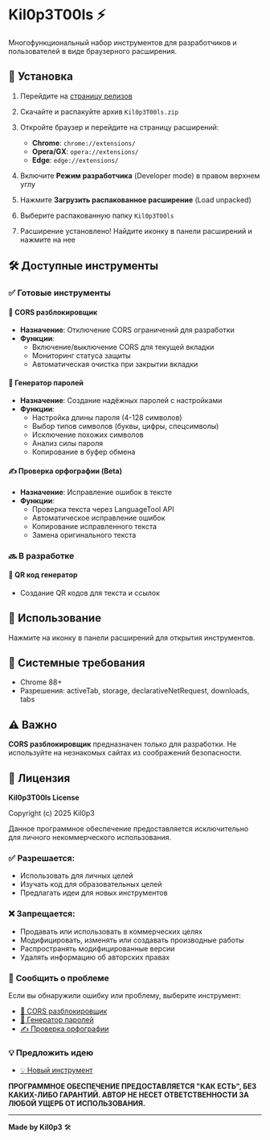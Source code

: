 # Kil0p3T00ls ⚡

Многофункциональный набор инструментов для разработчиков и пользователей в виде браузерного расширения.

## 🚀 Установка

1. Перейдите на [страницу релизов](https://github.com/AmKil0pa/Kil0p3T00ls/releases)

2. Скачайте и распакуйте архив `Kil0p3T00ls.zip`

3. Откройте браузер и перейдите на страницу расширений:
   - **Chrome**: `chrome://extensions/`
   - **Opera/GX**: `opera://extensions/`
   - **Edge**: `edge://extensions/`

4. Включите **Режим разработчика** (Developer mode) в правом верхнем углу

5. Нажмите **Загрузить распакованное расширение** (Load unpacked)

6. Выберите распакованную папку `Kil0p3T00ls`

7. Расширение установлено! Найдите иконку в панели расширений и нажмите на нее

## 🛠️ Доступные инструменты

### ✅ Готовые инструменты

#### 🚀 CORS разблокировщик
- **Назначение**: Отключение CORS ограничений для разработки
- **Функции**: 
  - Включение/выключение CORS для текущей вкладки
  - Мониторинг статуса защиты
  - Автоматическая очистка при закрытии вкладки

#### 🔐 Генератор паролей
- **Назначение**: Создание надёжных паролей с настройками
- **Функции**:
  - Настройка длины пароля (4-128 символов)
  - Выбор типов символов (буквы, цифры, спецсимволы)
  - Исключение похожих символов
  - Анализ силы пароля
  - Копирование в буфер обмена

#### ✍️ Проверка орфографии (Beta)
- **Назначение**: Исправление ошибок в тексте
- **Функции**:
  - Проверка текста через LanguageTool API
  - Автоматическое исправление ошибок
  - Копирование исправленного текста
  - Замена оригинального текста

### 🔜 В разработке

#### 📱 QR код генератор
- Создание QR кодов для текста и ссылок

## 🎯 Использование

Нажмите на иконку в панели расширений для открытия инструментов.

## 🔧 Системные требования

- Chrome 88+
- Разрешения: activeTab, storage, declarativeNetRequest, downloads, tabs

## ⚠️ Важно

**CORS разблокировщик** предназначен только для разработки. Не используйте на незнакомых сайтах из соображений безопасности.

## 📝 Лицензия

**Kil0p3T00ls License**

Copyright (c) 2025 Kil0p3

Данное программное обеспечение предоставляется исключительно для личного некоммерческого использования.

### ✅ **Разрешается:**
- Использовать для личных целей
- Изучать код для образовательных целей
- Предлагать идеи для новых инструментов

### ❌ **Запрещается:**
- Продавать или использовать в коммерческих целях
- Модифицировать, изменять или создавать производные работы
- Распространять модифицированные версии
- Удалять информацию об авторских правах

### 🐛 **Сообщить о проблеме**

Если вы обнаружили ошибку или проблему, выберите инструмент:
- [🚀 CORS разблокировщик](https://github.com/AmKilopa/Kil0p3T00ls/issues/new?title=%5BBUG%5D%20CORS%20%D1%80%D0%B0%D0%B7%D0%B1%D0%BB%D0%BE%D0%BA%D0%B8%D1%80%D0%BE%D0%B2%D1%89%D0%B8%D0%BA&body=%23%23%20%D0%9E%D0%BF%D0%B8%D1%88%D0%B0%D0%BD%D0%B8%D0%B5%20%D0%BF%D1%80%D0%BE%D0%B1%D0%BB%D0%B5%D0%BC%D1%8B%3A%0A%0A%23%23%20%D0%A8%D0%B0%D0%B3%D0%B8%20%D0%B4%D0%BB%D1%8F%20%D0%B2%D0%BE%D1%81%D0%BF%D1%80%D0%BE%D0%B8%D0%B7%D0%B2%D0%B5%D0%B4%D0%B5%D0%BD%D0%B8%D1%8F%3A%0A1.%20%0A2.%20%0A%0A%23%23%20%D0%94%D0%BE%D0%BA%D0%B0%D0%B7%D0%B0%D1%82%D0%B5%D0%BB%D1%8C%D1%81%D1%82%D0%B2%D0%B0%20%28%D1%81%D0%BA%D1%80%D0%B8%D0%BD%D1%88%D0%BE%D1%82%D1%8B%29%3A%0A%0A%23%23%20%D0%91%D1%80%D0%B0%D1%83%D0%B7%D0%B5%D1%80%3A%0A-%20%5B%20%5D%20Chrome%0A-%20%5B%20%5D%20Opera%2FGX%0A-%20%5B%20%5D%20Edge&labels=bug)
- [🔐 Генератор паролей](https://github.com/AmKilopa/Kil0p3T00ls/issues/new?title=%5BBUG%5D%20%D0%93%D0%B5%D0%BD%D0%B5%D1%80%D0%B0%D1%82%D0%BE%D1%80%20%D0%BF%D0%B0%D1%80%D0%BE%D0%BB%D0%B5%D0%B9&body=%23%23%20%D0%9E%D0%BF%D0%B8%D1%88%D0%B0%D0%BD%D0%B8%D0%B5%20%D0%BF%D1%80%D0%BE%D0%B1%D0%BB%D0%B5%D0%BC%D1%8B%3A%0A%0A%23%23%20%D0%9D%D0%B0%D1%81%D1%82%D1%80%D0%BE%D0%B9%D0%BA%D0%B8%20%D0%BF%D0%B0%D1%80%D0%BE%D0%BB%D1%8F%3A%0A-%20%D0%94%D0%BB%D0%B8%D0%BD%D0%B0%3A%20%0A-%20%D0%A1%D0%B8%D0%BC%D0%B2%D0%BE%D0%BB%D1%8B%3A%20%0A%0A%23%23%20%D0%94%D0%BE%D0%BA%D0%B0%D0%B7%D0%B0%D1%82%D0%B5%D0%BB%D1%8C%D1%81%D1%82%D0%B2%D0%B0%20%28%D1%81%D0%BA%D1%80%D0%B8%D0%BD%D1%88%D0%BE%D1%82%D1%8B%29%3A%0A%0A%23%23%20%D0%91%D1%80%D0%B0%D1%83%D0%B7%D0%B5%D1%80%3A%0A-%20%5B%20%5D%20Chrome%0A-%20%5B%20%5D%20Opera%2FGX%0A-%20%5B%20%5D%20Edge&labels=bug)
- [✍️ Проверка орфографии](https://github.com/AmKilopa/Kil0p3T00ls/issues/new?title=%5BBUG%5D%20%D0%9F%D1%80%D0%BE%D0%B2%D0%B5%D1%80%D0%BA%D0%B0%20%D0%BE%D1%80%D1%84%D0%BE%D0%B3%D1%80%D0%B0%D1%84%D0%B8%D0%B8&body=%23%23%20%D0%9E%D0%BF%D0%B8%D1%88%D0%B0%D0%BD%D0%B8%D0%B5%20%D0%BF%D1%80%D0%BE%D0%B1%D0%BB%D0%B5%D0%BC%D1%8B%3A%0A%0A%23%23%20%D0%A2%D0%B5%D0%BA%D1%81%D1%82%20%D0%BA%D0%BE%D1%82%D0%BE%D1%80%D1%8B%D0%B9%20%D0%BF%D1%80%D0%BE%D0%B2%D0%B5%D1%80%D1%8F%D0%BB%D0%B8%3A%0A%60%60%60%0A%0A%60%60%60%0A%0A%23%23%20%D0%94%D0%BE%D0%BA%D0%B0%D0%B7%D0%B0%D1%82%D0%B5%D0%BB%D1%8C%D1%81%D1%82%D0%B2%D0%B0%20%28%D1%81%D0%BA%D1%80%D0%B8%D0%BD%D1%88%D0%BE%D1%82%D1%8B%29%3A%0A%0A%23%23%20%D0%91%D1%80%D0%B0%D1%83%D0%B7%D0%B5%D1%80%3A%0A-%20%5B%20%5D%20Chrome%0A-%20%5B%20%5D%20Opera%2FGX%0A-%20%5B%20%5D%20Edge&labels=bug)

### 💡 **Предложить идею**

- [💡 Новый инструмент](https://github.com/AmKilopa/Kil0p3T00ls/issues/new?title=%5BFEATURE%5D%20%D0%9D%D0%B0%D0%B7%D0%B2%D0%B0%D0%BD%D0%B8%D0%B5%20%D0%B8%D0%BD%D1%81%D1%82%D1%80%D1%83%D0%BC%D0%B5%D0%BD%D1%82%D0%B0&body=%23%23%20%D0%9E%D0%BF%D0%B8%D1%81%D0%B0%D0%BD%D0%B8%D0%B5%20%D0%B8%D0%BD%D1%81%D1%82%D1%80%D1%83%D0%BC%D0%B5%D0%BD%D1%82%D0%B0%3A%0A%0A%23%23%20%D0%97%D0%B0%D1%87%D0%B5%D0%BC%20%D0%BE%D0%BD%20%D0%BD%D1%83%D0%B6%D0%B5%D0%BD%3A%0A%0A%23%23%20%D0%9A%D0%B0%D0%BA%20%D0%B4%D0%BE%D0%BB%D0%B6%D0%B5%D0%BD%20%D1%80%D0%B0%D0%B1%D0%BE%D1%82%D0%B0%D1%82%D1%8C%3A%0A%0A%23%23%20%D0%9F%D1%80%D0%B8%D0%BC%D0%B5%D1%80%D1%8B%20%D0%B0%D0%BD%D0%B0%D0%BB%D0%BE%D0%B3%D0%BE%D0%B2%3A&labels=enhancement)

**ПРОГРАММНОЕ ОБЕСПЕЧЕНИЕ ПРЕДОСТАВЛЯЕТСЯ "КАК ЕСТЬ", БЕЗ КАКИХ-ЛИБО ГАРАНТИЙ. АВТОР НЕ НЕСЕТ ОТВЕТСТВЕННОСТИ ЗА ЛЮБОЙ УЩЕРБ ОТ ИСПОЛЬЗОВАНИЯ.**

---

**Made by Kil0p3** 🛠️